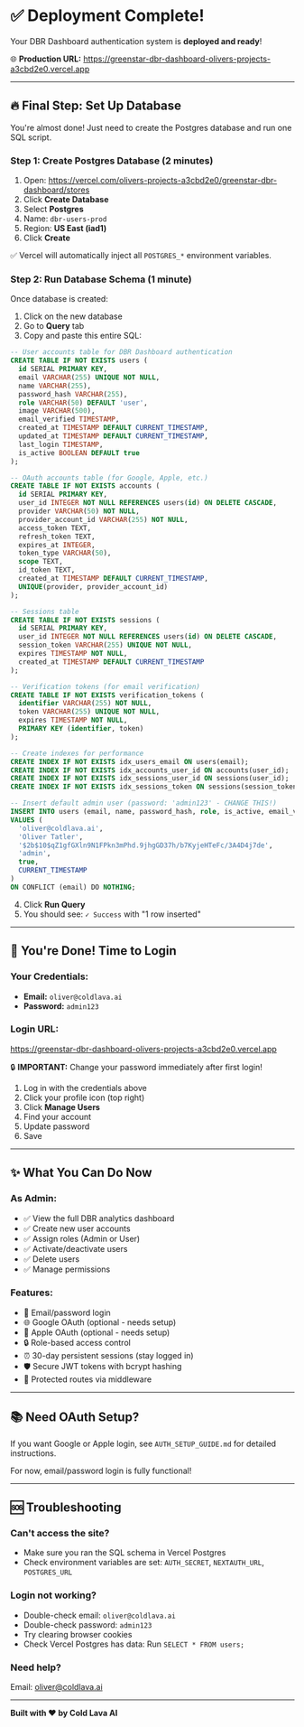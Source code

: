 # ✅ Deployment Complete!

Your DBR Dashboard authentication system is **deployed and ready**!

🌐 **Production URL:** https://greenstar-dbr-dashboard-olivers-projects-a3cbd2e0.vercel.app

---

## 🔥 Final Step: Set Up Database

You're almost done! Just need to create the Postgres database and run one SQL script.

### Step 1: Create Postgres Database (2 minutes)

1. Open: https://vercel.com/olivers-projects-a3cbd2e0/greenstar-dbr-dashboard/stores
2. Click **Create Database**
3. Select **Postgres**
4. Name: `dbr-users-prod`
5. Region: **US East (iad1)**
6. Click **Create**

✅ Vercel will automatically inject all `POSTGRES_*` environment variables.

### Step 2: Run Database Schema (1 minute)

Once database is created:

1. Click on the new database
2. Go to **Query** tab
3. Copy and paste this entire SQL:

```sql
-- User accounts table for DBR Dashboard authentication
CREATE TABLE IF NOT EXISTS users (
  id SERIAL PRIMARY KEY,
  email VARCHAR(255) UNIQUE NOT NULL,
  name VARCHAR(255),
  password_hash VARCHAR(255),
  role VARCHAR(50) DEFAULT 'user',
  image VARCHAR(500),
  email_verified TIMESTAMP,
  created_at TIMESTAMP DEFAULT CURRENT_TIMESTAMP,
  updated_at TIMESTAMP DEFAULT CURRENT_TIMESTAMP,
  last_login TIMESTAMP,
  is_active BOOLEAN DEFAULT true
);

-- OAuth accounts table (for Google, Apple, etc.)
CREATE TABLE IF NOT EXISTS accounts (
  id SERIAL PRIMARY KEY,
  user_id INTEGER NOT NULL REFERENCES users(id) ON DELETE CASCADE,
  provider VARCHAR(50) NOT NULL,
  provider_account_id VARCHAR(255) NOT NULL,
  access_token TEXT,
  refresh_token TEXT,
  expires_at INTEGER,
  token_type VARCHAR(50),
  scope TEXT,
  id_token TEXT,
  created_at TIMESTAMP DEFAULT CURRENT_TIMESTAMP,
  UNIQUE(provider, provider_account_id)
);

-- Sessions table
CREATE TABLE IF NOT EXISTS sessions (
  id SERIAL PRIMARY KEY,
  user_id INTEGER NOT NULL REFERENCES users(id) ON DELETE CASCADE,
  session_token VARCHAR(255) UNIQUE NOT NULL,
  expires TIMESTAMP NOT NULL,
  created_at TIMESTAMP DEFAULT CURRENT_TIMESTAMP
);

-- Verification tokens (for email verification)
CREATE TABLE IF NOT EXISTS verification_tokens (
  identifier VARCHAR(255) NOT NULL,
  token VARCHAR(255) UNIQUE NOT NULL,
  expires TIMESTAMP NOT NULL,
  PRIMARY KEY (identifier, token)
);

-- Create indexes for performance
CREATE INDEX IF NOT EXISTS idx_users_email ON users(email);
CREATE INDEX IF NOT EXISTS idx_accounts_user_id ON accounts(user_id);
CREATE INDEX IF NOT EXISTS idx_sessions_user_id ON sessions(user_id);
CREATE INDEX IF NOT EXISTS idx_sessions_token ON sessions(session_token);

-- Insert default admin user (password: 'admin123' - CHANGE THIS!)
INSERT INTO users (email, name, password_hash, role, is_active, email_verified)
VALUES (
  'oliver@coldlava.ai',
  'Oliver Tatler',
  '$2b$10$qZ1gfGXln9N1FPkn3mPhd.9jhgGD37h/b7KyjeHTeFc/3A4D4j7de',
  'admin',
  true,
  CURRENT_TIMESTAMP
)
ON CONFLICT (email) DO NOTHING;
```

4. Click **Run Query**
5. You should see: `✓ Success` with "1 row inserted"

---

## 🎉 You're Done! Time to Login

### Your Credentials:
- **Email:** `oliver@coldlava.ai`
- **Password:** `admin123`

### Login URL:
https://greenstar-dbr-dashboard-olivers-projects-a3cbd2e0.vercel.app

🔒 **IMPORTANT:** Change your password immediately after first login!

1. Log in with the credentials above
2. Click your profile icon (top right)
3. Click **Manage Users**
4. Find your account
5. Update password
6. Save

---

## ✨ What You Can Do Now

### As Admin:
- ✅ View the full DBR analytics dashboard
- ✅ Create new user accounts
- ✅ Assign roles (Admin or User)
- ✅ Activate/deactivate users
- ✅ Delete users
- ✅ Manage permissions

### Features:
- 🔐 Email/password login
- 🌐 Google OAuth (optional - needs setup)
- 🍎 Apple OAuth (optional - needs setup)
- 🔒 Role-based access control
- ⏰ 30-day persistent sessions (stay logged in)
- 🛡️ Secure JWT tokens with bcrypt hashing
- 🚀 Protected routes via middleware

---

## 📚 Need OAuth Setup?

If you want Google or Apple login, see `AUTH_SETUP_GUIDE.md` for detailed instructions.

For now, email/password login is fully functional!

---

## 🆘 Troubleshooting

### Can't access the site?
- Make sure you ran the SQL schema in Vercel Postgres
- Check environment variables are set: `AUTH_SECRET`, `NEXTAUTH_URL`, `POSTGRES_URL`

### Login not working?
- Double-check email: `oliver@coldlava.ai`
- Double-check password: `admin123`
- Try clearing browser cookies
- Check Vercel Postgres has data: Run `SELECT * FROM users;`

### Need help?
Email: oliver@coldlava.ai

---

**Built with ❤️ by Cold Lava AI**
